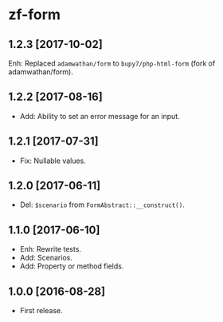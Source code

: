 zf-form
=======

1.2.3 [2017-10-02]
------------------

Enh: Replaced `adamwathan/form` to `bupy7/php-html-form` (fork of adamwathan/form).

1.2.2 [2017-08-16]
------------------

- Add: Ability to set an error message for an input.

1.2.1 [2017-07-31]
------------------

- Fix: Nullable values.

1.2.0 [2017-06-11]
------------------

- Del: `$scenario` from `FormAbstract::__construct()`.

1.1.0 [2017-06-10]
------------------

- Enh: Rewrite tests.
- Add: Scenarios.
- Add: Property or method fields.

1.0.0 [2016-08-28]
------------------

- First release.
